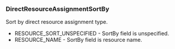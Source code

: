 ### DirectResourceAssignmentSortBy
Sort by direct resource assignment type.

- RESOURCE_SORT_UNSPECIFIED - SortBy field is unspecified.
- RESOURCE_NAME - SortBy field is resource name.
